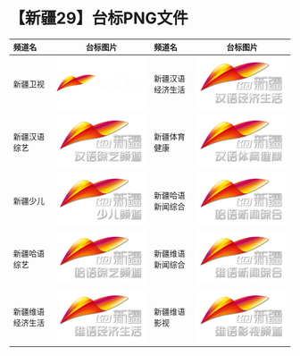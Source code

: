 # 【新疆29】台标PNG文件
|频道名|台标图片|频道名|台标图片|
|:---|:---:|:---|:---:|
|新疆卫视|<img src="https://raw.githubusercontent.com/xiaolvdouya/TV-LOGO/refs/heads/main/%E6%96%B0%E7%96%86/新疆卫视.png">|新疆汉语经济生活|<img src="https://raw.githubusercontent.com/xiaolvdouya/TV-LOGO/refs/heads/main/%E6%96%B0%E7%96%86/新疆汉语经济生活.png">|
|新疆汉语综艺|<img src="https://raw.githubusercontent.com/xiaolvdouya/TV-LOGO/refs/heads/main/%E6%96%B0%E7%96%86/新疆汉语综艺.png">|新疆体育健康|<img src="https://raw.githubusercontent.com/xiaolvdouya/TV-LOGO/refs/heads/main/%E6%96%B0%E7%96%86/新疆体育健康.png">|
|新疆少儿|<img src="https://raw.githubusercontent.com/xiaolvdouya/TV-LOGO/refs/heads/main/%E6%96%B0%E7%96%86/新疆少儿.png">|新疆哈语新闻综合|<img src="https://raw.githubusercontent.com/xiaolvdouya/TV-LOGO/refs/heads/main/%E6%96%B0%E7%96%86/新疆哈语新闻综合.png">|
|新疆哈语综艺|<img src="https://raw.githubusercontent.com/xiaolvdouya/TV-LOGO/refs/heads/main/%E6%96%B0%E7%96%86/新疆哈语综艺.png">|新疆维语新闻综合|<img src="https://raw.githubusercontent.com/xiaolvdouya/TV-LOGO/refs/heads/main/%E6%96%B0%E7%96%86/新疆维语新闻综合.png">|
|新疆维语经济生活|<img src="https://raw.githubusercontent.com/xiaolvdouya/TV-LOGO/refs/heads/main/%E6%96%B0%E7%96%86/新疆维语经济生活.png">|新疆维语影视|<img src="https://raw.githubusercontent.com/xiaolvdouya/TV-LOGO/refs/heads/main/%E6%96%B0%E7%96%86/新疆维语影视.png">|
